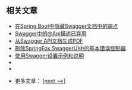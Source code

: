 ## 相关文章

+ [在Spring Boot中隐藏Swagger文档中的端点](docs/在SpringBoot中隐藏Swagger文档中的端点.md)
+ [Swagger中的@Api描述已弃用](docs/Swagger中的@Api描述已弃用.md)
+ [从Swagger API文档生成PDF](docs/从SwaggerAPI文档生成PDF.md)
+ [删除SpringFox SwaggerUI中的基本错误控制器](docs/删除SpringFox-SwaggerUI中的基本错误控制器.md)
+ [使用Swagger设置示例和说明](docs/使用Swagger设置示例和说明.md)
+ []()
+ []()

- 更多文章： [[next -->]](../spring-boot-swagger-2/README.md)